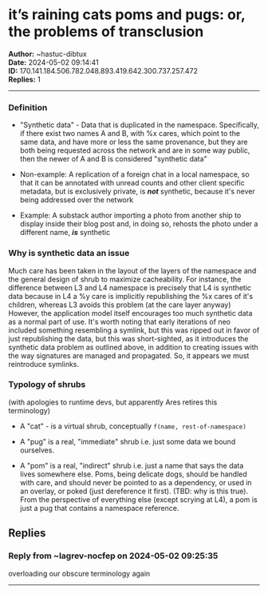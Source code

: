 #  it’s raining cats poms and pugs: or, the problems of transclusion

**Author:** ~hastuc-dibtux  
**Date:** 2024-05-02 09:14:41  
**ID:** 170.141.184.506.782.048.893.419.642.300.737.257.472  
**Replies:** 1  

---

### Definition

* "Synthetic data" - Data that is duplicated in the namespace. Specifically, if there exist two names A and B, with %x cares, which point to the same data, and have more or less the same provenance, but they are both being requested across the network and are in some way public, then the newer of A and B is considered "synthetic data"

* Non-example: A replication of a foreign chat in a local namespace, so that it can be annotated with unread counts and other client specific metadata, but is exclusively private, is ***not*** synthetic, because it's never being addressed over the network

* Example: A substack author importing a photo from another ship to display inside their blog post and, in doing so, rehosts the photo under a different name, ***is*** synthetic


### Why is synthetic data an issue

Much care has been taken in the layout of the layers of the namespace and the general design of shrub to maximize cacheability.
For instance, the difference between L3 and L4 namespace is precisely that L4 is synthetic data because in L4 a %y care is implicitly republishing the %x cares of it's children, whereas L3 avoids this problem (at the care layer anyway)
 However, the application model itself encourages too much synthetic data as a normal part of use. It's worth noting that early iterations of neo included something resembling a symlink, but this was ripped out in favor of just republishing the data, but this was short-sighted, as it introduces the synthetic data problem as outlined above, in addition to creating issues with the way signatures are managed and propagated.
So, it appears we must reintroduce symlinks. 


### Typology of shrubs

(with apologies to runtime devs, but apparently Ares retires this terminology)


* A "cat" - is a virtual shrub, conceptually `f(name, rest-of-namespace)`

* A "pug" is a real, "immediate" shrub i.e. just some data we bound ourselves.

* A "pom" is a real, "indirect" shrub i.e. just a name that says the data lives somewhere else. Poms, being delicate dogs, should be handled with care, and should never be pointed to as a dependency, or used in an overlay, or poked (just dereference it first). (TBD: why is this true). From the perspective of everything else (except scrying at L4), a pom is just a pug that contains a namespace reference. 



## Replies

### Reply from ~lagrev-nocfep on 2024-05-02 09:25:35

overloading our obscure terminology again


---

